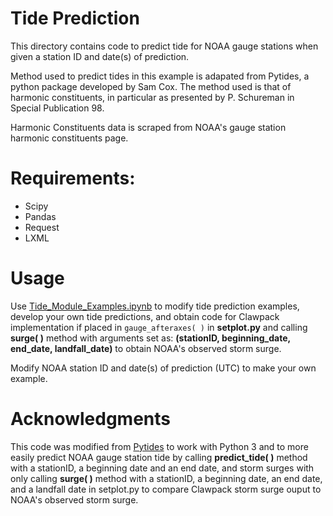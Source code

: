 # Tide Prediction

This directory contains code to predict tide for NOAA gauge stations when given a station ID and date(s) of prediction.

Method used to predict tides in this example is adapated from Pytides, a python package developed by Sam Cox. The method used is that of harmonic constituents, in particular as presented by P. Schureman in Special Publication 98.

Harmonic Constituents data is scraped from NOAA's gauge station harmonic constituents page. 

# Requirements:

* Scipy
* Pandas 
* Request 
* LXML

# Usage
Use [Tide_Module_Examples.ipynb](Tide_Module_Examples.ipynb) to modify tide prediction examples, develop your own tide predictions, and obtain code for Clawpack implementation if placed in ```gauge_afteraxes( )``` in <b>setplot.py</b> and calling <b>surge( )</b> method with arguments set as: <b>(stationID, beginning_date, end_date, landfall_date)</b> to obtain NOAA's observed storm surge.

Modify NOAA station ID and date(s) of prediction (UTC) to make your own example. 

# Acknowledgments
This code was modified from [Pytides](https://github.com/sam-cox/pytides) to work with Python 3 and to more easily predict NOAA gauge station tide by calling <b>predict_tide( )</b> method with a stationID, a beginning date and an end date,  and storm surges with only calling <b>surge( )</b> method with a stationID, a beginning date, an end date, and a landfall date in setplot.py to compare Clawpack storm surge ouput to NOAA's observed storm surge. 
